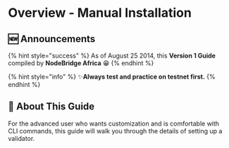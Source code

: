 # Overview - Manual Installation

## :new: Announcements

{% hint style="success" %}
As of August 25 2014, this **Version 1 Guide** compiled by **NodeBridge Africa** :grin:
{% endhint %}

{% hint style="info" %}
:sparkles:**Always test and practice on testnet first.**
{% endhint %}

## :wrench: About This Guide

For the advanced user who wants customization and is comfortable with CLI commands, this guide will walk you through the details of setting up a validator.

